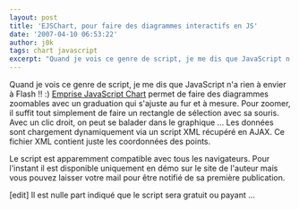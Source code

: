 ```yaml
---
layout: post
title: 'EJSChart, pour faire des diagrammes interactifs en JS'
date: '2007-04-10 06:53:22'
author: j0k
tags: chart javascript
excerpt: "Quand je vois ce genre de script, je me dis que JavaScript n'a rien à envier à Flash !! :)     \n[Emprise JavaScript Chart](http://www.ejschart.com/) permet de faire des diagrammes zoomables avec un graduation qui s'ajuste au fur et à mesure. Pour zoomer, il suffit tout simplement de faire un rectangle de sélection avec sa souris. Avec un clic droit, on      …"
---
```


Quand je vois ce genre de script, je me dis que JavaScript n'a rien à envier à Flash !! :)
[Emprise JavaScript Chart](http://www.ejschart.com/) permet de faire des diagrammes zoomables avec un graduation qui s'ajuste au fur et à mesure. Pour zoomer, il suffit tout simplement de faire un rectangle de sélection avec sa souris. Avec un clic droit, on peut se balader dans le graphique ...   Les données sont chargement dynamiquement via un script XML récupéré en AJAX. Ce fichier XML contient juste les coordonnées des points.

Le script est apparemment compatible avec tous les navigateurs. Pour l'instant il est disponible uniquement en démo sur le site de l'auteur mais vous pouvez laisser votre mail pour être notifié de sa première publication.

[edit] Il est nulle part indiqué que le script sera gratuit ou payant ...
